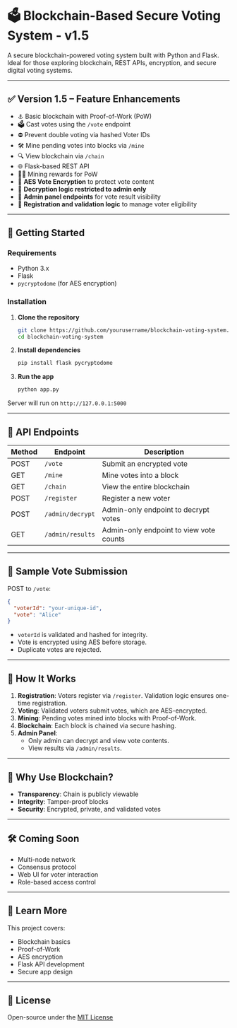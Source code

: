 # 🗳️ Blockchain-Based Secure Voting System - v1.5

A secure blockchain-powered voting system built with Python and Flask. Ideal for those exploring blockchain, REST APIs, encryption, and secure digital voting systems.

---

## ✅ Version 1.5 – Feature Enhancements

- ⚓️ Basic blockchain with Proof-of-Work (PoW)
- 🗳️ Cast votes using the `/vote` endpoint
- ⛔️ Prevent double voting via hashed Voter IDs
- 🛠️ Mine pending votes into blocks via `/mine`
- 🔍 View blockchain via `/chain`
- 🌐 Flask-based REST API
- 🧑‍👷 Mining rewards for PoW
- 🔐 **AES Vote Encryption** to protect vote content
- 🔑 **Decryption logic restricted to admin only**
- 📅 **Admin panel endpoints** for vote result visibility
- 🔧 **Registration and validation logic** to manage voter eligibility

---

## 🚀 Getting Started

### Requirements

- Python 3.x
- Flask
- `pycryptodome` (for AES encryption)

### Installation

1. **Clone the repository**

   ```bash
   git clone https://github.com/yourusername/blockchain-voting-system.git
   cd blockchain-voting-system
   ```

2. **Install dependencies**

   ```bash
   pip install flask pycryptodome
   ```

3. **Run the app**

   ```bash
   python app.py
   ```

Server will run on `http://127.0.0.1:5000`

---

## 📱 API Endpoints

| Method | Endpoint           | Description                                |
|--------|--------------------|--------------------------------------------|
| POST   | `/vote`            | Submit an encrypted vote                   |
| GET    | `/mine`            | Mine votes into a block                    |
| GET    | `/chain`           | View the entire blockchain                 |
| POST   | `/register`        | Register a new voter                       |
| POST   | `/admin/decrypt`   | Admin-only endpoint to decrypt votes       |
| GET    | `/admin/results`   | Admin-only endpoint to view vote counts    |

---

## 📂 Sample Vote Submission

POST to `/vote`:

```json
{
  "voterId": "your-unique-id",
  "vote": "Alice"
}
```

- `voterId` is validated and hashed for integrity.
- Vote is encrypted using AES before storage.
- Duplicate votes are rejected.

---

## 🔗 How It Works

1. **Registration**: Voters register via `/register`. Validation logic ensures one-time registration.
2. **Voting**: Validated voters submit votes, which are AES-encrypted.
3. **Mining**: Pending votes mined into blocks with Proof-of-Work.
4. **Blockchain**: Each block is chained via secure hashing.
5. **Admin Panel**:
   - Only admin can decrypt and view vote contents.
   - View results via `/admin/results`.

---

## 🔗 Why Use Blockchain?

- **Transparency**: Chain is publicly viewable
- **Integrity**: Tamper-proof blocks
- **Security**: Encrypted, private, and validated votes

---

## 🛠️ Coming Soon

- Multi-node network
- Consensus protocol
- Web UI for voter interaction
- Role-based access control

---

## 📘 Learn More

This project covers:
- Blockchain basics
- Proof-of-Work
- AES encryption
- Flask API development
- Secure app design

---

## 📄 License

Open-source under the [MIT License](LICENSE)

